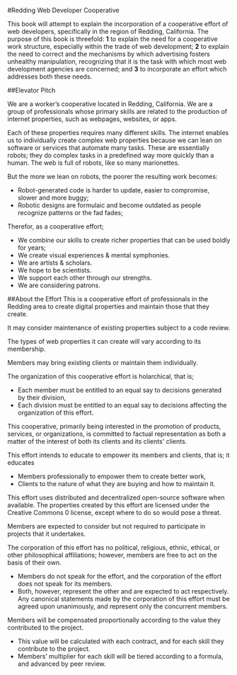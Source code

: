 #Redding Web Developer Cooperative

This book will attempt to explain the incorporation of a cooperative effort of web developers, specifically in the region of Redding, California. The purpose of this book is threefold: **1** to explain the need for a cooperative work structure, especially within the trade of web development; **2** to explain the need to correct and the mechanisms by which advertising fosters unhealthy manipulation, recognizing that it is the task with which most web development agencies are concerned; and **3** to incorporate an effort which addresses both these needs.




##Elevator Pitch

We are a worker’s cooperative located in Redding, California. We are a group of professionals whose primary skills are related to the production of internet properties, such as webpages, websites, or apps.

Each of these properties requires many different skills. The internet enables us to individually create complex web properties because we can lean on software or services that automate many tasks. These are essentially robots; they do complex tasks in a predefined way more quickly than a human. The web is full of robots, like so many marionettes.

But the more we lean on robots, the poorer the resulting work becomes:

- Robot-generated code is harder to update, easier to compromise, slower and more buggy;
- Robotic designs are formulaic and become outdated as people recognize patterns or the fad fades;

Therefor, as a cooperative effort;
- We combine our skills to create richer properties that can be used boldly for years;
- We create visual experiences & mental symphonies.
- We are artists & scholars.
- We hope to be scientists.
- We support each other through our strengths.
- We are considering patrons.

##About the Effort
This is a cooperative effort of professionals in the Redding area to create digital properties and maintain those that they create.

It may consider maintenance of existing properties subject to a code review.

The types of web properties it can create will vary according to its membership.

Members may bring existing clients or maintain them individually.

The organization of this cooperative effort is holarchical, that is;
* Each member must be entitled to an equal say to decisions generated by their division,
* Each division must be entitled to an equal say to decisions affecting the organization of this effort.

This cooperative, primarily being interested in the promotion of products, services, or organizations, is committed to factual representation as both a matter of the interest of both its clients and its clients' clients.

This effort intends to educate to empower its members and clients, that is; it educates
* Members professionally to empower them to create better work,
* Clients to the nature of what they are buying and how to maintain it.

This effort uses distributed and decentralized open-source software when available.
The properties created by this effort are licensed under the Creative Commons 0 license, except where to do so would pose a threat.

Members are expected to consider but not required to participate in projects that it undertakes.

The corporation of this effort has no political, religious, ethnic, ethical, or other philosophical affiliations; however, members are free to act on the basis of their own.
* Members do not speak for the effort, and the corporation of the effort does not speak for its members.
* Both, however, represent the other and are expected to act respectively.
Any canonical statements made by the corporation of this effort must be agreed upon unanimously, and represent only the concurrent members.

Members will be compensated proportionally according to the value they contributed to the project.
* This value will be calculated with each contract, and for each skill they contribute to the project.
* Members’ multiplier for each skill will be tiered according to a formula, and advanced by peer review.
